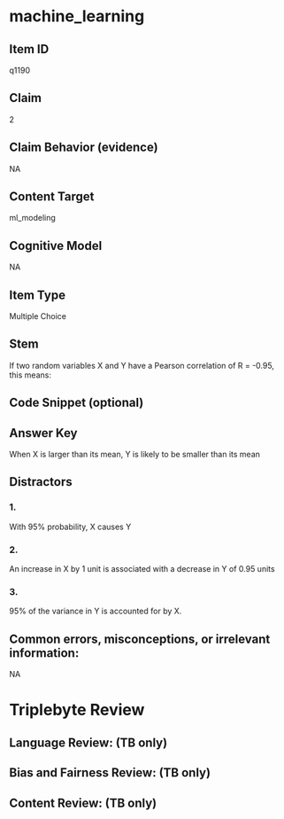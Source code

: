 # machine_learning

## Item ID
q1190

## Claim
2

## Claim Behavior (evidence)
NA

## Content Target
ml_modeling

## Cognitive Model
NA

## Item Type
Multiple Choice

## Stem
If two random variables X and Y have a Pearson correlation of R = -0.95, this means:

## Code Snippet (optional)


## Answer Key
When X is larger than its mean, Y is likely to be smaller than its mean

## Distractors

### 1.
With 95% probability, X causes Y

### 2.
An increase in X by 1 unit is associated with a decrease in Y of 0.95 units

### 3.
95% of the variance in Y is accounted for by X.

## Common errors, misconceptions, or irrelevant information:
NA

# Triplebyte Review


## Language Review: (TB only)


## Bias and Fairness Review: (TB only)


## Content Review: (TB only)

